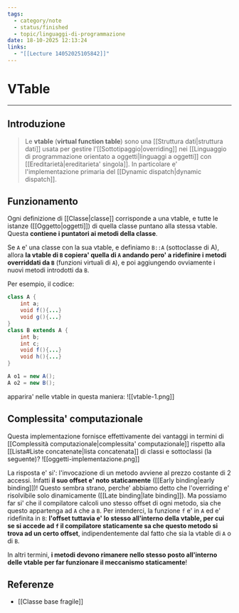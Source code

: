 ```yaml
---
tags:
  - category/note
  - status/finished
  - topic/linguaggi-di-programmazione
date: 18-10-2025 12:13:24
links:
  - "[[Lecture 14052025105842]]"
---
```

# VTable
---
## Introduzione
> Le **vtable** (**virtual function table**) sono una [[Struttura dati|struttura dati]] usata per gestire l'[[Sottotipaggio|overriding]] nei [[Linguaggio di programmazione orientato a oggetti|linguaggi a oggetti]] con [[Ereditarietà|ereditarieta' singola]]. In particolare e' l'implementazione primaria del [[Dynamic dispatch|dynamic dispatch]].

## Funzionamento
Ogni definizione di [[Classe|classe]] corrisponde a una vtable, e tutte le istanze ([[Oggetto|oggetti]]) di quella classe puntano alla stessa vtable. Questa **contiene i puntatori ai metodi della classe**.

Se `A` e' una classe con la sua vtable, e definiamo `B::A` (sottoclasse di A), allora **la vtable di `B` copiera' quella di `A` andando pero' a ridefinire i metodi overriddati da `B`** (funzioni virtuali di `A`), e poi aggiungendo ovviamente i nuovi metodi introdotti da `B`.

Per esempio, il codice:
```Java
class A {
	int a;
	void f(){...}
	void g(){...}
}
class B extends A {
	int b;
	int c;
	void f(){...}
	void h(){...}
}

A o1 = new A();
A o2 = new B();
```
apparira' nelle vtable in questa maniera:
![[vtable-1.png]]

## Complessita' computazionale
Questa implementazione fornisce effettivamente dei vantaggi in termini di [[Complessità computazionale|complessita' computazionale]] rispetto alla [[Lista#Liste concatenate|lista concatenata]] di classi e sottoclassi (la seguente)?
![[oggetti-implementazione.png]]

La risposta e' si': l'invocazione di un metodo avviene al prezzo costante di 2 accessi. Infatti **il suo offset e' noto staticamente** ([[Early binding|early binding]])! Questo sembra strano, perche' abbiamo detto che l'overriding e' risolvibile solo dinamicamente ([[Late binding|late binding]]). Ma possiamo far si' che il compilatore calcoli uno stesso offset di ogni metodo, sia che questo appartenga ad `A` che a `B`. Per intenderci, la funzione `f` e' in `A` ed e' ridefinita in `B`: **l'offset tuttavia e' lo stesso all'interno della vtable, per cui se si accede ad `f` il compilatore staticamente sa che questo metodo si trova ad un certo offset**, indipendentemente dal fatto che sia la vtable di `A` o di `B`.

In altri termini, **i metodi devono rimanere nello stesso posto all'interno delle vtable per far funzionare il meccanismo staticamente**!

## Referenze
- [[Classe base fragile]]